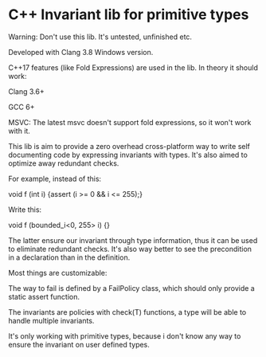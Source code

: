 # C++ Invariant lib for primitive types
Warning: Don't use this lib. It's untested, unfinished etc.

Developed with Clang 3.8 Windows version.

C++17 features (like Fold Expressions) are used in the lib. In theory it should work:

Clang 3.6+

GCC 6+

MSVC: The latest msvc doesn't support fold expressions, so it won't work with it.

This lib is aim to provide a zero overhead cross-platform way to write self documenting code by expressing invariants with types. It's also aimed to optimize away redundant checks.

For example, instead of this:

 void f (int i) {assert (i >= 0 && i <= 255);}
 
Write this:

 void f (bounded_i<0, 255> i) {}
 
The latter ensure our invariant through type information, thus it can be used to eliminate redundant checks.
It's also way better to see the precondition in a declaration than in the definition.

Most things are customizable:

The way to fail is defined by a FailPolicy class, which should only provide a static assert function.

The invariants are policies with check(T) functions, a type will be able to handle multiple invariants.

It's only working with primitive types, because i don't know any way to ensure the invariant on user defined types.
